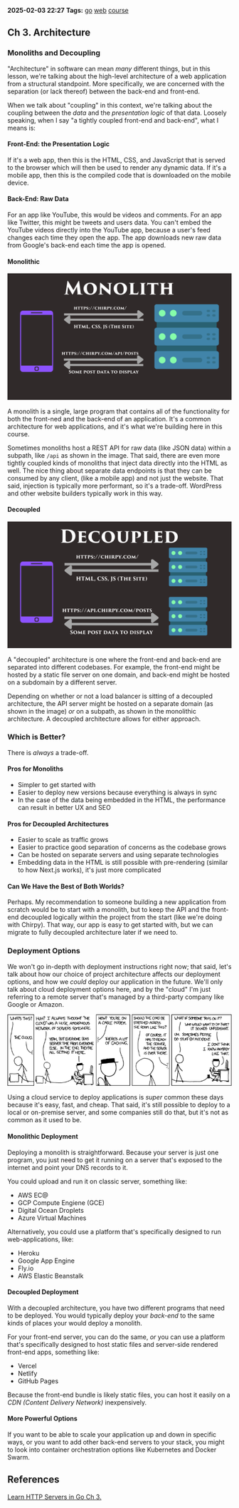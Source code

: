 **2025-02-03 22:27**
**Tags:** [go](../3%20-%20indexes/go.md) [web](../2%20-%20tags/web.md) [course](../2%20-%20tags/course.md)

## Ch 3. Architecture
### Monoliths and Decoupling
"Architecture" in software can mean *many* different things, but in this lesson, we're talking about the high-level architecture of a web application from a structural standpoint. More specifically, we are concerned with the separation (or lack thereof) between the back-end and front-end.

When we talk about "coupling" in this context, we're talking about the coupling between the *data* and the *presentation logic* of that data. Loosely speaking, when I say "a tightly coupled front-end and back-end", what I means is:

#### Front-End: the Presentation Logic
If it's a web app, then this is the HTML, CSS, and JavaScript that is served to the browser which will then be used to render any dynamic data. If it's a mobile app, then this is the compiled code that is downloaded on the mobile device.

#### Back-End: Raw Data
For an app like YouTube, this would be videos and comments. For an app like Twitter, this might be tweets and users data. You can't embed the YouTube videos directly into the YouTube app, because a user's feed changes each time they open the app. The app downloads new raw data from Google's back-end each time the app is opened.

#### Monolithic

![](../attachments/Pasted%20image%2020250203223349.png)

A monolith is a single, large program that contains all of the functionality for both the front-ned and the back-end of an application. It's a common architecture for web applications, and it's what we're building here in this course.

Sometimes monoliths host a REST API for raw data (like JSON data) within a subpath, like `/api`
as shown in the image. That said, there are even more tightly coupled kinds of monoliths that inject data directly into the HTML as well. The nice thing about separate data endpoints is that they can be consumed by any client, (like a mobile app) and not just the website. That said, injection is typically more performant, so it's a trade-off. WordPress and other website builders typically work in this way.

#### Decoupled

![](../attachments/Pasted%20image%2020250203223759.png)

A "decoupled" architecture is one where the front-end and back-end are separated into different codebases. For example, the front-end might be hosted by a static file server on one domain, and back-end might be hosted on a subdomain by a different server.

Depending on whether or not a load balancer is sitting of a decoupled architecture, the API server might be hosted on a separate domain (as shown in the image) *or* on a subpath, as shown in the monolithic architecture. A decoupled architecture allows for either approach.

### Which is Better? 
There is *always* a trade-off.

#### Pros for Monoliths
- Simpler to get started with
- Easier to deploy new versions because everything is always in sync
- In the case of the data being embedded in the HTML, the performance can result in better UX and SEO

#### Pros for Decoupled Architectures
- Easier to scale as traffic grows
- Easier to practice good separation of concerns as the codebase grows
- Can be hosted on separate servers and using separate technologies
- Embedding data in the HTML is still possible with pre-rendering (similar to how Next.js works), it's just more complicated

#### Can We Have the Best of Both Worlds?
Perhaps. My recommendation to someone building a new application from scratch would be to start with a monolith, but to keep the API and the front-end decoupled logically within the project from the start (like we're doing with Chirpy).
That way, our app is easy to get started with, but we can migrate to fully decoupled architecture later if we need to.

### Deployment Options
We won't go in-depth with deployment instructions right now; that said, let's talk about how our choice of project architecture affects our deployment options, and how we *could* deploy our application in the future. We'll only talk about cloud deployment options here, and by the "cloud" I'm just referring to a remote server that's managed by a third-party company like Google or Amazon.

![](../attachments/Pasted%20image%2020250203230610.png)

Using a cloud service to deploy applications is *super* common these days because it's easy, fast, and cheap. 
That said, it's still possible to deploy to a local or on-premise server, and some companies still do that, but it's not as common as it used to be.

#### Monolithic Deployment
Deploying a monolith is straightforward. Because your server is just one program, you just need to get it running on a server that's exposed to the internet and point your DNS records to it.

You could upload and run it on classic server, something like:
- AWS EC@
- GCP Compute Engiene (GCE)
- Digital Ocean Droplets
- Azure Virtual Machines

Alternatively, you could use a platform that's specifically designed to run web-applications, like:
- Heroku
- Google App Engine
- Fly.io
- AWS Elastic Beanstalk

#### Decoupled Deployment 
With a decoupled architecture, you have two different programs that need to be deployed. You would typically deploy your *back-end* to the same kinds of places your would deploy a monolith.

For your front-end server, you can do the same, *or* you can use a platform that's specifically designed to host static files and server-side rendered front-end apps, something like:
- Vercel
- Netlify
- GitHub Pages

Because the front-end bundle is likely static files, you can host it easily on a *CDN (Content Delivery Network)* inexpensively.

#### More Powerful Options
If you want to be able to scale your application up and down in specific ways, or you want to add other back-end servers to your stack, you might to look into container orchestration options like Kubernetes and Docker Swarm.

## References
[Learn HTTP Servers in Go Ch 3.](https://www.boot.dev/lessons/0b877128-7dd0-4643-8fef-5d8faf9a1cc6)